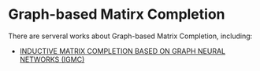 #  Graph-based Matirx Completion

There are serveral works about Graph-based Matrix Completion, including:
- [INDUCTIVE MATRIX COMPLETION BASED ON GRAPH NEURAL NETWORKS (IGMC)](https://arxiv.org/abs/1904.12058)
